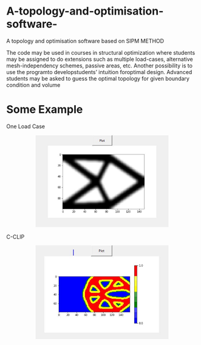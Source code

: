# A-topology-and-optimisation-software-

 A topology and optimisation software based on SIPM METHOD
 
 The code may be used in courses in structural optimization where students may be assigned to do extensions such as multiple load-cases, alternative mesh-independency schemes, passive areas, etc. Another possibility is to use the programto developstudents’ intuition foroptimal design. Advanced students may be asked to guess the optimal topology for given boundary condition and volume
# Some Example

One Load Case

<p align="center">
  <img src="https://github.com/rashedhasan007/A-topology-and-optimisation-software-/blob/main/src/done.JPG" width="350" alt="accessibility text">
</p>

 C-CLIP 
<p align="center">
  <img src="https://github.com/rashedhasan007/A-topology-and-optimisation-software-/blob/main/src/Capture.JPG" width="350" alt="accessibility text">
</p>
